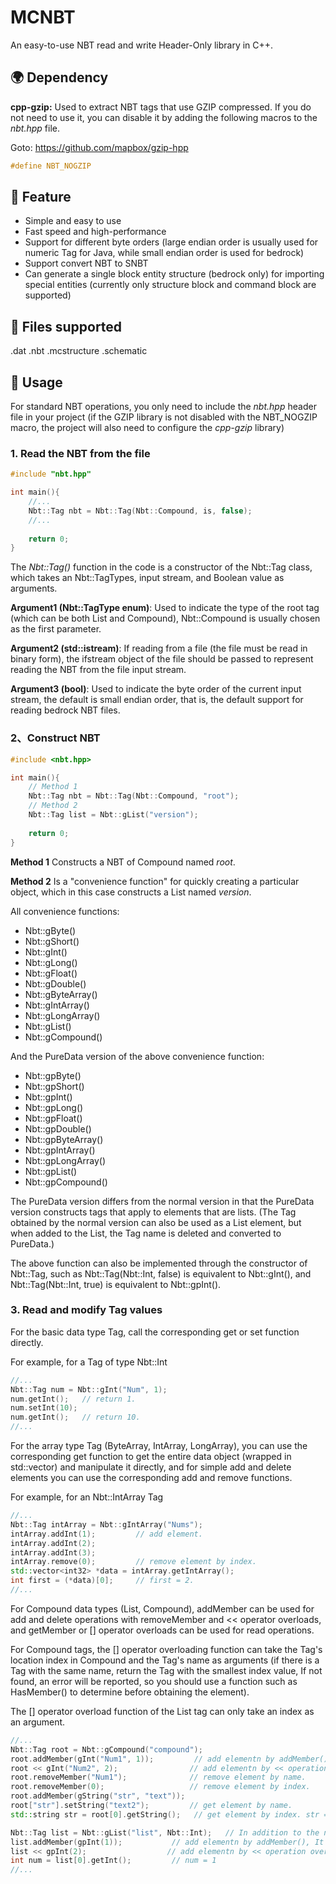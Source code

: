 # MCNBT

An easy-to-use NBT read and write Header-Only library in C++.

## :earth_africa: Dependency

**cpp-gzip:** Used to extract NBT tags that use GZIP compressed. If you do not need to use it, you can disable it by adding the following macros to the *nbt.hpp* file.

Goto: https://github.com/mapbox/gzip-hpp

```cpp
#define NBT_NOGZIP
```

## :rocket: Feature

- Simple and easy to use
- Fast speed and high-performance
- Support for different byte orders (large endian order is usually used for numeric Tag for Java, while small endian order is used for bedrock)
- Support convert NBT to SNBT
- Can generate a single block entity structure (bedrock only) for importing special entities (currently only structure block and command block are supported)

## :robot: Files supported

.dat
.nbt
.mcstructure
.schematic

## :triangular_flag_on_post: Usage

For standard NBT operations, you only need to include the *nbt.hpp* header file in your project (if the GZIP library is not disabled with the NBT_NOGZIP macro, the project will also need to configure the *cpp-gzip* library)

### 1. Read the NBT from the file

```cpp
#include "nbt.hpp"

int main(){
    //...
    Nbt::Tag nbt = Nbt::Tag(Nbt::Compound, is, false);
    //...
    
    return 0;
}
```

The *Nbt::Tag()* function in the code is a constructor of the Nbt::Tag class, which takes an Nbt::TagTypes, input stream, and Boolean value as arguments.

**Argument1 (Nbt::TagType enum)**: Used to indicate the type of the root tag (which can be both List and Compound), Nbt::Compound is usually chosen as the first parameter.

**Argument2 (std::istream)**: If reading from a file (the file must be read in binary form), the ifstream object of the file should be passed to represent reading the NBT from the file input stream.

**Argument3 (bool)**: Used to indicate the byte order of the current input stream, the default is small endian order, that is, the default support for reading bedrock NBT files.

### 2、Construct NBT

```cpp
#include <nbt.hpp>

int main(){
    // Method 1
    Nbt::Tag nbt = Nbt::Tag(Nbt::Compound, "root");
    // Method 2
    Nbt::Tag list = Nbt::gList("version");
    
    return 0;
}
```

**Method 1** Constructs a NBT of Compound named *root*.

**Method 2** Is a "convenience function" for quickly creating a particular object, which in this case constructs a List named *version*.

All convenience functions:

- Nbt::gByte()
- Nbt::gShort()
- Nbt::gInt()
- Nbt::gLong()
- Nbt::gFloat()
- Nbt::gDouble()
- Nbt::gByteArray()
- Nbt::gIntArray()
- Nbt::gLongArray()
- Nbt::gList()
- Nbt::gCompound()

And the PureData version of the above convenience function:

- Nbt::gpByte()
- Nbt::gpShort()
- Nbt::gpInt()
- Nbt::gpLong()
- Nbt::gpFloat()
- Nbt::gpDouble()
- Nbt::gpByteArray()
- Nbt::gpIntArray()
- Nbt::gpLongArray()
- Nbt::gpList()
- Nbt::gpCompound()

The PureData version differs from the normal version in that the PureData version constructs tags that apply to elements that are lists. (The Tag obtained by the normal version can also be used as a List element, but when added to the List, the Tag name is deleted and converted to PureData.)

The above function can also be implemented through the constructor of Nbt::Tag, such as Nbt::Tag(Nbt::Int, false) is equivalent to Nbt::gInt(), and Nbt::Tag(Nbt::Int, true) is equivalent to Nbt::gpInt().

### 3. Read and modify Tag values

For the basic data type Tag, call the corresponding get or set function directly.

For example, for a Tag of type Nbt::Int

```cpp
//...
Nbt::Tag num = Nbt::gInt("Num", 1);
num.getInt();	// return 1.
num.setInt(10);
num.getInt();	// return 10.
//...
```

For the array type Tag (ByteArray, IntArray, LongArray), you can use the corresponding get function to get the entire data object (wrapped in std::vector) and manipulate it directly, and for simple add and delete elements you can use the corresponding add and remove functions.

For example, for an Nbt::IntArray Tag

```cpp
//...
Nbt::Tag intArray = Nbt::gIntArray("Nums");
intArray.addInt(1);			// add element.
intArray.addInt(2);
intArray.addInt(3);
intArray.remove(0);			// remove element by index.
std::vector<int32> *data = intArray.getIntArray();
int first = (*data)[0];		// first = 2.
//...
```

For Compound data types (List, Compound), addMember can be used for add and delete operations with removeMember and << operator overloads, and getMember or [] operator overloads can be used for read operations.

For Compound tags, the [] operator overloading function can take the Tag's location index in Compound and the Tag's name as arguments (if there is a Tag with the same name, return the Tag with the smallest index value, If not found, an error will be reported, so you should use a function such as HasMember() to determine before obtaining the element).

The [] operator overload function of the List tag can only take an index as an argument.

```cpp
//...
Nbt::Tag root = Nbt::gCompound("compound");
root.addMember(gInt("Num1", 1));		 // add elementn by addMember().
root << gInt("Num2", 2);				// add elementn by << operation overload.
root.removeMember("Num1");				// remove element by name.
root.removeMember(0);			    	// remove element by index.
root.addMember(gString("str", "text"));
root["str"].setString("text2");			// get element by name.
std::string str = root[0].getString();	 // get element by index. str = "text2".

Nbt::Tag list = Nbt::gList("list", Nbt::Int);	// In addition to the name, you also need to specify the data type of the elements in the List to construct List Tag.
list.addMember(gpInt(1));			// add elementn by addMember(), It is recommended to use the gp family of functions to construct elements within a List.
list << gpInt(2);				   // add elementn by << operation overload.
int num = list[0].getInt();		    // num = 1
//...
```



